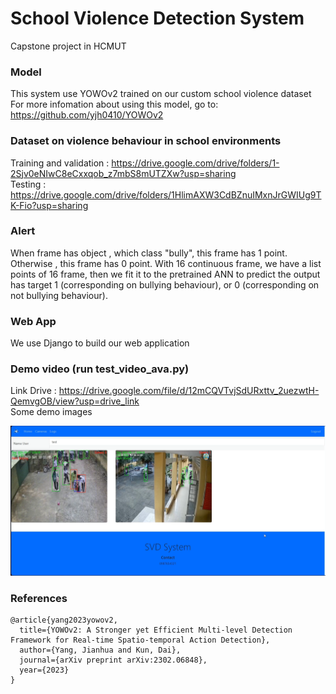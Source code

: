 # School Violence Detection System
Capstone project in HCMUT

### Model
This system use YOWOv2 trained on our custom school violence dataset
<br>
For more infomation about using this model, go to: https://github.com/yjh0410/YOWOv2

### Dataset on violence behaviour in school environments

Training and validation : https://drive.google.com/drive/folders/1-2Sjv0eNIwC8eCxxqob_z7mbS8mUTZXw?usp=sharing
<br>
Testing : https://drive.google.com/drive/folders/1HlimAXW3CdBZnuIMxnJrGWIUg9TK-Fio?usp=sharing


### Alert 
When frame has object , which class "bully", this frame has 1 point. Otherwise , this frame has 0 point.
With 16 continuous frame, we have a list points of 16 frame, then we fit it to the pretrained ANN to predict the output has target 1 (corresponding on bullying behaviour), or 0 (corresponding on not bullying behaviour).

### Web App 
We use Django to build our web application

### Demo video (run test_video_ava.py)
Link Drive : https://drive.google.com/file/d/12mCQVTvjSdURxttv_2uezwtH-QemvgOB/view?usp=drive_link
<br> 
Some demo images
<div align="center" style="width:image width px;">
  <img  src="https://github.com/hieuv2904/SVDSystem/blob/main/images/demo1.png" width=1680>
</div>

### References
```
@article{yang2023yowov2,
  title={YOWOv2: A Stronger yet Efficient Multi-level Detection Framework for Real-time Spatio-temporal Action Detection},
  author={Yang, Jianhua and Kun, Dai},
  journal={arXiv preprint arXiv:2302.06848},
  year={2023}
}
```
